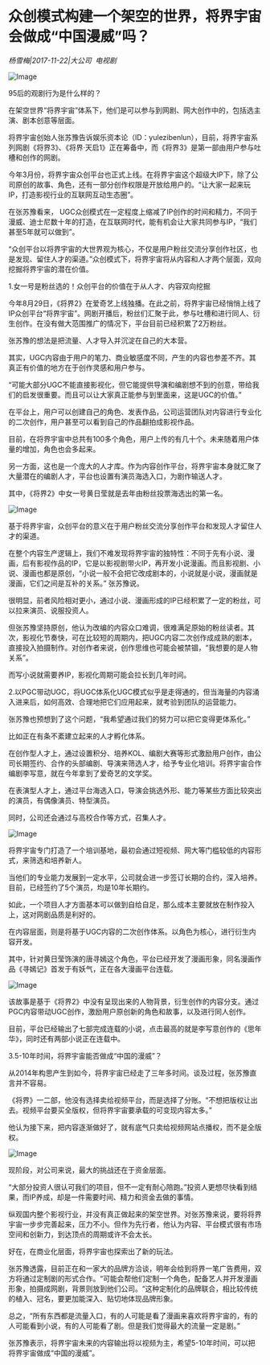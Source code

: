 # 众创模式构建一个架空的世界，将界宇宙会做成“中国漫威”吗？

*杨雪梅|2017-11-22|大公司 
                                                电视剧*

![Image](http://si1.go2yd.com/get-image/0IX2cbCH29o)

95后的观剧行为是什么样的？

在架空世界“将界宇宙”体系下，他们是可以参与到网剧、网大创作中的，包括选主演、剧本创意等层面。

将界宇宙创始人张苏豫告诉娱乐资本论（ID：yulezibenlun），目前，将界宇宙系列网剧《将界3》、《将界·天启1》正在筹备中，而《将界3》是第一部由用户参与吐槽和创作的网剧。

今年3月份，将界宇宙众创平台也正式上线。在将界宇宙这个超级大IP下，除了公司原创的故事、角色，还有一部分创作权限是开放给用户的。“让大家一起来玩IP，打造影视行业的互联网互动生态圈”。

在张苏豫看来， UGC众创模式在一定程度上缩减了IP创作的时间和精力，不同于漫威、迪士尼数十年的打造，在互联网时代，能有机会让大家共同参与IP，“我们甚至5年就可以做到”。

“众创平台以将界宇宙的大世界观为核心，不仅是用户粉丝交流分享创作社区，也是发现、留住人才的渠道。”众创模式下，将界宇宙将从内容和人才两个层面，双向挖掘将界宇宙的潜在价值。

1.女一号是粉丝选的！众创平台的价值在于从人才、内容双向挖掘

今年8月29日，《将界2》在爱奇艺上线独播。在此之前，将界宇宙已经悄悄上线了IP众创平台“将界宇宙”。网剧开播后，粉丝们汇聚于此，参与吐槽和进行同人、衍生创作。在没有做大范围推广的情况下，平台目前已经积累了2万粉丝。

张苏豫的想法是把流量、人才导入并沉淀在自己的大本营。

其实，UGC内容由于用户的笔力、商业敏感度不同，产生的内容也参差不齐。其真正有价值的地方在于创作灵感和用户参与。

“可能大部分UGC不能直接影视化，但它能提供导演和编剧想不到的创意，带给我们的启发很重要。而且可以让大家真正能参与到里面来，这是UGC的价值。”

在平台上，用户可以创建自己的角色、发表作品，公司运营团队对内容进行专业化的二次创作，用户甚至可以看到自己的作品翻拍成影视作品。

目前，在将界宇宙中总共有100多个角色，用户上传的有几十个。未来随着用户体量的增加，角色也会多起来。

另一方面，这也是一个庞大的人才库。作为内容创作平台，将界宇宙本身就汇聚了大量潜在的编剧人才，平台也设置有演员海选入口，为剧作输送人才。

其中，《将界2》中女一号黄日莹就是去年由粉丝投票海选出的第一名。

![Image](http://si1.go2yd.com/get-image/0IX2cYJ6EgS)

基于将界宇宙，众创平台的意义在于用户粉丝交流分享创作平台和发现人才留住人才的渠道。

在整个内容生产逻辑上，我们不难发现将界宇宙的独特性：不同于先有小说、漫画，后有影视作品的IP，它是以影视剧带火IP，再开发小说漫画。而且影视剧、小说、漫画也都是原创，“小说一般不会把它改成剧本的，小说就是小说，漫画就是漫画，它们之间是互补的关系。” 张苏豫说。

很明显，前者风险相对更小，通过小说、漫画形成的IP已经积累了一定的粉丝，可以拉来演员、说服投资人。

但张苏豫坚持原创，他认为改编的内容众口难调，很难满足原始的粉丝读者。其次，影视化节奏快，可在比较短的周期内，把UGC内容二次创作成成熟的剧本，直接投入拍摄制作。对创作者来说，创作思维也可能会被禁锢，“我想要的是人物关系”。

而写小说就需要养IP，影视化周期可能会拉长到几年时间。

2.以PGC带动UGC，将UGC体系化UGC模式似乎是走得通的，但当海量的内容涌入进来后，如何高效、合理地把它们应用起来，就考验到团队的运营能力。

张苏豫也预想到了这个问题，“我希望通过我们的努力可以把它变得更体系化。”

比如正在有条不紊建立起来的人才孵化体系。

在创作型人才上，通过设置积分、培养KOL、编剧大赛等形式激励用户创作，由公司长期签约、合作的头部编剧、导演来筛选人才，给予专业化培训。将界宇宙合作编剧李写意，就在今年拿到了爱奇艺的文学奖。

在表演型人才上，通过平台海选入口，导演会挑选外形、能力等某些方面比较突出的演员，有偶像演员、特型演员。

同时，公司还会通过与高校合作等方式，召集人才。

![Image](http://si1.go2yd.com/get-image/0IX2cX1c9my)

将界宇宙专门打造了一个培训基地，最初会通过短视频、网大等门槛较低的内容形式，来筛选和培养新人。

当他们的专业能力发展到一定水平，公司就会进一步签订长期的合约，深入培养。目前，已经签约了5个演员，均是10年长期约。

如此，一个项目人才方面基本可以做到自给自足，那么成本主要就放在制作投入上，这对网剧品质是利好的。

在内容层面，则是将基于UGC内容的二次创作体系。以角色为核心，进行衍生内容开发。

其中，针对黄日莹饰演的唐寻嫣这个角色，平台已经开发了漫画形象，同名漫画作品《寻嫣记》首发于有妖气，正在各大漫画平台连载。

![Image](http://si1.go2yd.com/get-image/0IX2cUPuMQC)

该故事是基于《将界2》中没有呈现出来的人物背景，衍生创作的内容分支。通过PGC内容带动UGC创作，激励用户原创新的角色和故事，以及进行同人创作。

目前，平台已经输出了七部完成连载的小说，点击最高的就是李写意创作的《思年华》，同时还有两部小说正在连载中。

3.5-10年时间，将界宇宙能否做成“中国的漫威”？

从2014年构思产生到如今，将界宇宙已经走了三年多时间。谈及过程，张苏豫直言并不容易。

《将界》一二部，他没有选择卖给视频平台，而是选择了分账。“不想把版权让出去。视频平台要买全版权，但将界宇宙要承载的可变现内容太多。”

他认为接下来，把内容逐渐做好了，就有底气只卖给视频网站点播权，而不是全版权。

![Image](http://si1.go2yd.com/get-image/0IX2cZj2vFQ)

现阶段，对公司来说，最大的挑战还在于资金层面。

“大部分投资人很认可我们的项目，但不一定有耐心陪跑。”投资人更想尽快看到结果，而IP养成，却是一件需要时间、精力和资金去做的事情。

纵观国内整个影视行业，并没有真正做起来的架空世界。对张苏豫来说，要将将界宇宙一步步完善起来，压力不小。但作为先行者，他认为内容、平台模式很有市场空间和创新力，到达顶点的周期或许不会太长。

好在，在商业化层面，将界宇宙也探索出了新的玩法。

张苏豫透露，目前正在和一家大的品牌方洽谈，明年会给到将界一笔广告费用，双方将通过定制剧的形式合作。“可能会帮他们定制一个角色，配备艺人并开发漫画形象，拍摄成网剧，背景则放到他们公司。“这种定制化的品牌联合，相比较传统的植入、冠名，要更加能深入、贴切地体现品牌形象。

总之，“所有东西都是流量入口，有的人可能是看了漫画来喜欢将界宇宙的，有的人可能看到小说，有的人可能看了剧。但是我们觉得最大的流量一定是剧。”

张苏豫表示，将界宇宙未来的内容输出将以视频为主，希望5-10年时间，可以把将界宇宙做成“中国的漫威”。

